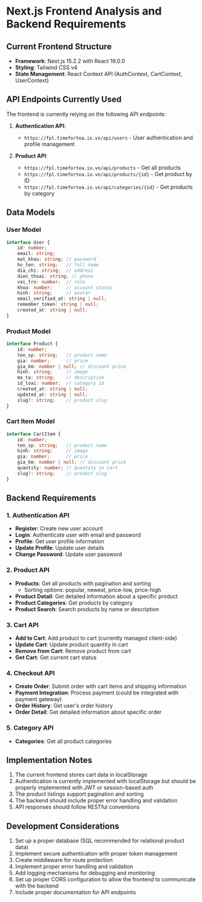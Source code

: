# Next.js Frontend Analysis and Backend Requirements

## Current Frontend Structure
- **Framework**: Next.js 15.2.2 with React 19.0.0
- **Styling**: Tailwind CSS v4
- **State Management**: React Context API (AuthContext, CartContext, UserContext)

## API Endpoints Currently Used
The frontend is currently relying on the following API endpoints:

1. **Authentication API**:
   - `https://fpl.timefortea.io.vn/api/users` - User authentication and profile management

2. **Product API**:
   - `https://fpl.timefortea.io.vn/api/products` - Get all products
   - `https://fpl.timefortea.io.vn/api/products/{id}` - Get product by ID
   - `https://fpl.timefortea.io.vn/api/categories/{id}` - Get products by category

## Data Models

### User Model
```typescript
interface User {
    id: number;
    email: string;
    mat_khau: string; // password
    ho_ten: string;   // full name
    dia_chi: string;  // address
    dien_thoai: string; // phone
    vai_tro: number;  // role
    khoa: number;     // account status
    hinh: string;     // avatar
    email_verified_at: string | null;
    remember_token: string | null;
    created_at: string | null;
}
```

### Product Model
```typescript
interface Product {
    id: number;
    ten_sp: string;   // product name
    gia: number;      // price
    gia_km: number | null; // discount price
    hinh: string;     // image
    mo_ta: string;    // description
    id_loai: number;  // category id
    created_at: string | null;
    updated_at: string | null;
    slug?: string;    // product slug
}
```

### Cart Item Model
```typescript
interface CartItem {
    id: number;
    ten_sp: string;   // product name
    hinh: string;     // image
    gia: number;      // price
    gia_km: number | null; // discount price
    quantity: number; // quantity in cart
    slug?: string;    // product slug
}
```

## Backend Requirements

### 1. Authentication API
- **Register**: Create new user account
- **Login**: Authenticate user with email and password
- **Profile**: Get user profile information
- **Update Profile**: Update user details
- **Change Password**: Update user password

### 2. Product API
- **Products**: Get all products with pagination and sorting
  - Sorting options: popular, newest, price-low, price-high
- **Product Detail**: Get detailed information about a specific product
- **Product Categories**: Get products by category
- **Product Search**: Search products by name or description

### 3. Cart API
- **Add to Cart**: Add product to cart (currently managed client-side)
- **Update Cart**: Update product quantity in cart
- **Remove from Cart**: Remove product from cart
- **Get Cart**: Get current cart status

### 4. Checkout API
- **Create Order**: Submit order with cart items and shipping information
- **Payment Integration**: Process payment (could be integrated with payment gateway)
- **Order History**: Get user's order history
- **Order Detail**: Get detailed information about specific order

### 5. Category API
- **Categories**: Get all product categories

## Implementation Notes
1. The current frontend stores cart data in localStorage
2. Authentication is currently implemented with localStorage but should be properly implemented with JWT or session-based auth
3. The product listings support pagination and sorting
4. The backend should include proper error handling and validation
5. API responses should follow RESTful conventions

## Development Considerations
1. Set up a proper database (SQL recommended for relational product data)
2. Implement secure authentication with proper token management
3. Create middleware for route protection
4. Implement proper error handling and validation
5. Add logging mechanisms for debugging and monitoring
6. Set up proper CORS configuration to allow the frontend to communicate with the backend
7. Include proper documentation for API endpoints 